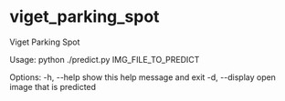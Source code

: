 viget_parking_spot
==================

Viget Parking Spot 


Usage: python ./predict.py IMG_FILE_TO_PREDICT

Options:
  -h, --help     show this help message and exit
  -d, --display  open image that is predicted

